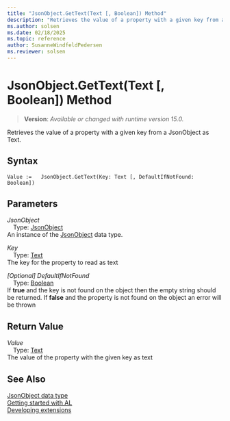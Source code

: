 ```yaml
---
title: "JsonObject.GetText(Text [, Boolean]) Method"
description: "Retrieves the value of a property with a given key from a JsonObject as Text."
ms.author: solsen
ms.date: 02/18/2025
ms.topic: reference
author: SusanneWindfeldPedersen
ms.reviewer: solsen
---
```

[//]: # (START>DO_NOT_EDIT)
[//]: # (IMPORTANT:Do not edit any of the content between here and the END>DO_NOT_EDIT.)
[//]: # (Any modifications should be made in the .xml files in the ModernDev repo.)
# JsonObject.GetText(Text [, Boolean]) Method
> **Version**: _Available or changed with runtime version 15.0._

Retrieves the value of a property with a given key from a JsonObject as Text.


## Syntax
```AL
Value :=   JsonObject.GetText(Key: Text [, DefaultIfNotFound: Boolean])
```
## Parameters
*JsonObject*  
&emsp;Type: [JsonObject](jsonobject-data-type.md)  
An instance of the [JsonObject](jsonobject-data-type.md) data type.  

*Key*  
&emsp;Type: [Text](../text/text-data-type.md)  
The key for the property to read as text  

*[Optional] DefaultIfNotFound*  
&emsp;Type: [Boolean](../boolean/boolean-data-type.md)  
If **true** and the key is not found on the object then the empty string should be returned. If **false** and the property is not found on the object an error will be thrown  


## Return Value
*Value*  
&emsp;Type: [Text](../text/text-data-type.md)  
The value of the property with the given key as text


[//]: # (IMPORTANT: END>DO_NOT_EDIT)
## See Also
[JsonObject data type](jsonobject-data-type.md)  
[Getting started with AL](../../devenv-get-started.md)  
[Developing extensions](../../devenv-dev-overview.md)